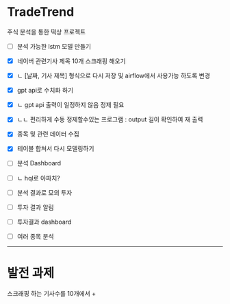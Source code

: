 # TradeTrend
주식 분석을 통한 떡상 프로젝트

- [ ] 분석 가능한 lstm 모델 만들기
- [x] 네이버 관련기사 제목 10개 스크래핑 해오기
- [x] ㄴ [날짜, 기사 제목] 형식으로 다시 저장 및 airflow에서 사용가능 하도록 변경
- [x] gpt api로 수치화 하기
- [x] ㄴ gpt api 출력이 일정하지 않음 정제 필요
- [x] ㄴㄴ 편리하게 수동 정제할수있는 프로그램 : output 길이 확인하여 재 출력
- [x] 종목 및 관련 데이터 수집
- [x] 테이블 합쳐서 다시 모델링하기
- [ ] 분석 Dashboard
- [ ] ㄴ hql로 아파치?
- [ ] 분석 결과로 모의 투자
- [ ] 투자 결과 알림
- [ ] 투자결과 dashboard
- [ ] 여러 종목 분석


-----------------------------------------------------------------------------------------------------------------------------------------
# 발전 과제
스크래핑 하는 기사수를 10개에서 +
